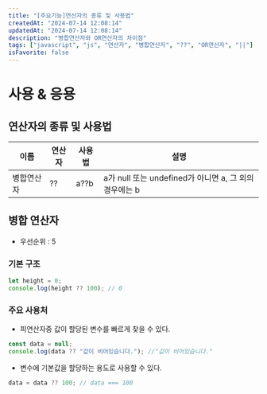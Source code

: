 ```yaml
---
title: "[주요기능]연산자의 종류 및 사용법"
createdAt: "2024-07-14 12:08:14"
updatedAt: "2024-07-14 12:08:14"
description: "병합연산자와 OR연산자의 차이점"
tags: ["javascript", "js", "연산자", "병합연산자", "??", "OR연산자", "||"]
isFavorite: false
---
```


# 사용 & 응용

## 연산자의 종류 및 사용법

| 이름       | 연산자 | 사용법 | 설명                                                   |
| ---------- | ------ | ------ | ------------------------------------------------------ |
| 병합연산자 | ??     | a??b   | a가 null 또는 undefined가 아니면 a, 그 외의 경우에는 b |

## 병합 연산자

- 우선순위 : 5

### 기본 구조

```js
let height = 0;
console.log(height ?? 100); // 0
```

### 주요 사용처

- 피연산자중 값이 할당된 변수를 빠르게 찾을 수 있다.

```js
const data = null;
console.log(data ?? "값이 비어있습니다."); //"값이 비어있습니다."
```

- 변수에 기본값을 할당하는 용도로 사용할 수 있다.

```js
data = data ?? 100; // data === 100
```
